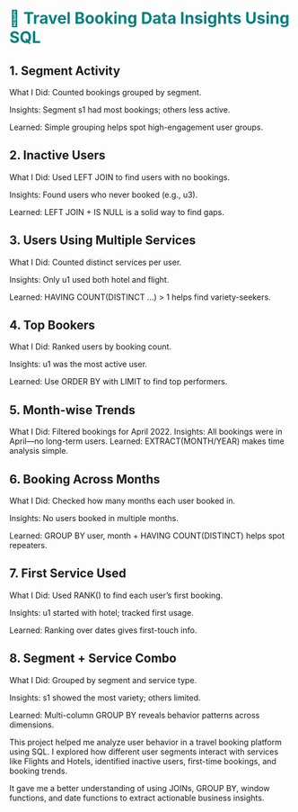 <h1 style="color: teal;">💼 Travel Booking Data Insights Using SQL</h1>

## 1. Segment Activity
What I Did: Counted bookings grouped by segment.

Insights: Segment s1 had most bookings; others less active.

Learned: Simple grouping helps spot high-engagement user groups.

## 2. Inactive Users
What I Did: Used LEFT JOIN to find users with no bookings.

Insights: Found users who never booked (e.g., u3).

Learned: LEFT JOIN + IS NULL is a solid way to find gaps.

## 3. Users Using Multiple Services
What I Did: Counted distinct services per user.

Insights: Only u1 used both hotel and flight.

Learned: HAVING COUNT(DISTINCT ...) > 1 helps find variety-seekers.

## 4. Top Bookers
What I Did: Ranked users by booking count.

Insights: u1 was the most active user.

Learned: Use ORDER BY with LIMIT to find top performers.

## 5. Month-wise Trends
What I Did: Filtered bookings for April 2022.
Insights: All bookings were in April—no long-term users.
Learned: EXTRACT(MONTH/YEAR) makes time analysis simple.

## 6. Booking Across Months
What I Did: Checked how many months each user booked in.

Insights: No users booked in multiple months.

Learned: GROUP BY user, month + HAVING COUNT(DISTINCT) helps spot repeaters.

## 7. First Service Used
What I Did: Used RANK() to find each user’s first booking.

Insights: u1 started with hotel; tracked first usage.

Learned: Ranking over dates gives first-touch info.

## 8. Segment + Service Combo
What I Did: Grouped by segment and service type.

Insights: s1 showed the most variety; others limited.

Learned: Multi-column GROUP BY reveals behavior patterns across dimensions.


This project helped me analyze user behavior in a travel booking platform using SQL. I explored how different user segments interact with services like Flights and Hotels, identified inactive users, first-time bookings, and booking trends.

It gave me a better understanding of using JOINs, GROUP BY, window functions, and date functions to extract actionable business insights.
